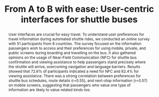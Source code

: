 ---
layout: publication
sitemap: false
title: "From A to B with ease: User-centric interfaces for shuttle buses"
authors: Alam, M. S., Martens, M., Bazilinskyy, P.
pdf: alam2024from
image: alam2024from.jpg
display: Adjunct Proceedings of the 16th International Conference on Automotive User Interfaces and Interactive Vehicular Applications (AutoUI). Stanford, CA, USA
year: 2024
code: https://github.com/Shaadalam9/shuttle-boarding
suppmat: https://www.dropbox.com/scl/fo/0ghcog8u0254ls1ce7zk0/AF1oNBPmHH7UEnjrLFAXskU?rlkey=8wbp8tv11d0xzfwl4x30frukd&st=zirrh4tc
abstract: "User interfaces are crucial for easy travel. To understand user preferences for travel information during automated shuttle rides, we conducted an online survey with 51 participants from 8 countries. The survey focused on the information passengers wish to access and their preferences for using mobile, private, and public screens during boarding and travelling on the bus. It also gathered opinions on the usage of Near-Field Communication (NFC) for shuttle bus confirmation and viewing assistance to help passengers stand precisely where the shuttle will arrive, overcoming navigation and language barriers. Results showed that 72.6% of participants indicated a need for NFC and 82.4% for viewing assistance. There was a strong correlation between preferences for shuttle bus schedules, route details (r=0.55), and next-stop information (r=0.57) on mobile screens, suggesting that passengers who value one type of information are likely to value related kinds too."
---